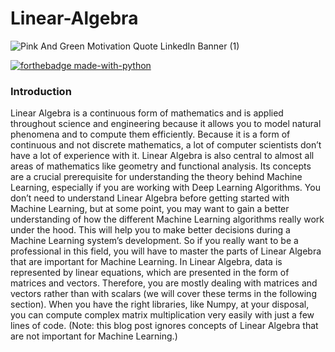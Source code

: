 # Linear-Algebra

![Pink And Green Motivation Quote LinkedIn Banner (1)](https://user-images.githubusercontent.com/75142232/156870143-fa3f03d1-d23c-469e-81a2-0d8b5983bd23.png)


[![forthebadge made-with-python](http://ForTheBadge.com/images/badges/made-with-python.svg)](https://www.python.org/)



### Introduction

Linear Algebra is a continuous form of mathematics and is applied throughout science and engineering because it allows you to model natural phenomena and to compute them efficiently. Because it is a form of continuous and not discrete mathematics, a lot of computer scientists don’t have a lot of experience with it. Linear Algebra is also central to almost all areas of mathematics like geometry and functional analysis. Its concepts are a crucial prerequisite for understanding the theory behind Machine Learning, especially if you are working with Deep Learning Algorithms. You don’t need to understand Linear Algebra before getting started with Machine Learning, but at some point, you may want to gain a better understanding of how the different Machine Learning algorithms really work under the hood. This will help you to make better decisions during a Machine Learning system’s development. So if you really want to be a professional in this field, you will have to master the parts of Linear Algebra that are important for Machine Learning. In Linear Algebra, data is represented by linear equations, which are presented in the form of matrices and vectors. Therefore, you are mostly dealing with matrices and vectors rather than with scalars (we will cover these terms in the following section). When you have the right libraries, like Numpy, at your disposal, you can compute complex matrix multiplication very easily with just a few lines of code. (Note: this blog post ignores concepts of Linear Algebra that are not important for Machine Learning.)
